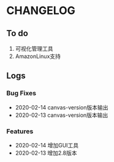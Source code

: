 # CHANGELOG

## To do

1. 可视化管理工具
2. AmazonLinux支持

## Logs

### Bug Fixes

* 2020-02-14  canvas-version版本输出
* 2020-02-13  canvas-version版本输出

### Features

* 2020-02-14  增加GUI工具
* 2020-02-13  增加2.8版本
